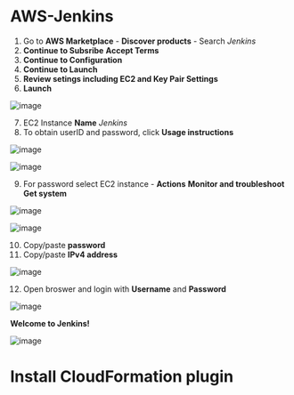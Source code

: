# AWS-Jenkins

1. Go to **AWS Marketplace** - **Discover products** - Search *Jenkins*
2. **Continue to Subsribe** **Accept Terms**
3. **Continue to Configuration**
4. **Continue to Launch**
5. **Review setings including EC2 and Key Pair Settings**
6. **Launch**

![image](https://user-images.githubusercontent.com/91480603/216698624-c946eea4-41ef-42c7-924e-25204bed09b1.png)

7. EC2 Instance **Name** *Jenkins*
8. To obtain userID and password, click **Usage instructions**

![image](https://user-images.githubusercontent.com/91480603/216699341-9d38826a-6681-49b4-8f03-088ca8c59388.png)

![image](https://user-images.githubusercontent.com/91480603/216699516-ad567f8d-56d2-48df-ab4a-33fd6d399aeb.png)

9. For password select EC2 instance - **Actions** **Monitor and troubleshoot** **Get system**

![image](https://user-images.githubusercontent.com/91480603/216700435-48fe2b0b-e8e4-40bb-b480-890e8fc3b1e0.png)

![image](https://user-images.githubusercontent.com/91480603/216707768-a56eb181-7a8c-4103-9ce2-0176049c935d.png)

10. Copy/paste **password**
11. Copy/paste **IPv4 address** 

![image](https://user-images.githubusercontent.com/91480603/216708001-4104c6a8-4644-4395-83b5-af5cf8132172.png)

12. Open broswer and login with **Username** and **Password**

![image](https://user-images.githubusercontent.com/91480603/216708266-8d487308-34df-401b-8134-21e6af30615b.png)

**Welcome to Jenkins!**

![image](https://user-images.githubusercontent.com/91480603/216708766-266d42d1-07cc-4a32-a90d-0204c1fdf5d8.png)

# Install CloudFormation plugin




